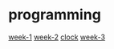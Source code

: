 # programming

[week-1](http://chentsulin.github.io/learn-programming/week-1)
[week-2](http://chentsulin.github.io/learn-programming/week-2)
[clock](http://chentsulin.github.io/learn-programming/clock)
[week-3](http://chentsulin.github.io/learn-programming/week-3)
